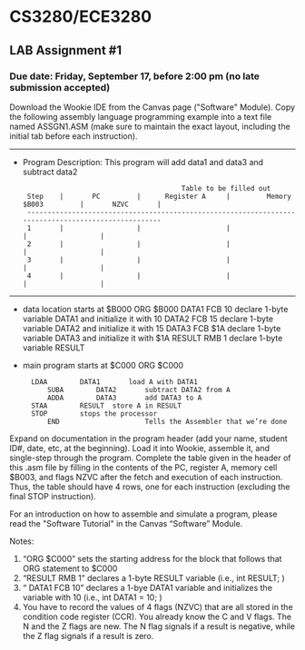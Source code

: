 # CS3280/ECE3280
## LAB Assignment #1			
### Due date: Friday, September 17, before 2:00 pm (no late submission accepted)

Download the Wookie IDE from the Canvas page ("Software" Module). Copy the following assembly language programming example into a text file named ASSGN1.ASM (make sure to maintain the exact layout, including the initial tab before each instruction).


********************************************

* Program Description: This program will add data1 and data3 and subtract data2 


                                             Table to be filled out
       Step    |       PC         |      Register A     |         Memory $B003         |       NZVC       |
       ----------------------------------------------------------------------------------------------------
       1       |                  |                     |                              |                  |
       2       |                  |                     |                              |                  |
       3       |                  |                     |                              |                  |
       4       |                  |                     |                              |                  |

********************************************
* data location starts at $B000
		ORG		$B000
DATA1	FCB     	10		declare 1-byte variable DATA1 and initialize it with 10
DATA2	FCB     	15		declare 1-byte variable DATA2 and initialize it with 15
DATA3	FCB     	$1A		declare 1-byte variable DATA3 and initialize it with $1A
RESULT	RMB     	1     		declare 1-byte variable RESULT

* main program starts at $C000
       		ORG     	$C000

		LDAA    	DATA1   	load A with DATA1
       		SUBA    	DATA2   	subtract DATA2 from A
       		ADDA    	DATA3   	add DATA3 to A
 		STAA    	RESULT	store A in RESULT
   		STOP		stops the processor
       	 	END                    	Tells the Assembler that we’re done

 
Expand on documentation in the program header (add your name, student ID#, date, etc, at the beginning). Load it into Wookie, assemble it, and single-step through the program. Complete the table given in the header of this .asm file by filling in the contents of the PC, register A, memory cell $B003, and flags NZVC after the fetch and execution of each instruction. Thus, the table should have 4 rows, one for each instruction (excluding the final STOP instruction). 

For an introduction on how to assemble and simulate a program, please read the "Software Tutorial" in the Canvas “Software” Module.

Notes: 
1.	“ORG $C000” sets the starting address for the block that follows that ORG statement to $C000
2.	“RESULT RMB 1” declares a 1-byte RESULT variable (i.e., int RESULT; )
3.	“ DATA1 FCB 10” declares a 1-bye DATA1 variable and initializes the variable with 10  (i.e., int DATA1 = 10; )
4.	You have to record the values of 4 flags (NZVC) that are all stored in the condition code register (CCR). You already know the C and V flags. The N and the Z flags are new. The N flag signals if a result is negative, while the Z flag signals if a result is zero. 

